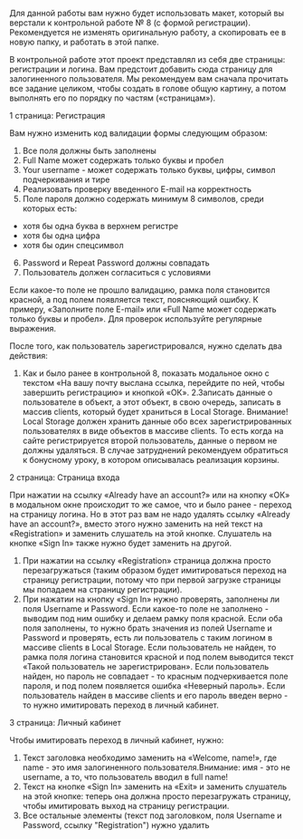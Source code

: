 Для данной работы вам нужно будет использовать макет, который вы верстали к контрольной работе № 8 (с формой регистрации). Рекомендуется не изменять оригинальную работу, а скопировать ее в новую папку, и работать в этой папке.

В контрольной работе этот проект представлял из себя две страницы: регистрации и логина. Вам предстоит добавить сюда страницу для залогиненного пользователя. Мы рекомендуем вам сначала прочитать все задание целиком, чтобы создать в голове общую картину, а потом выполнять его по порядку по частям («страницам»).

1 страница: Регистрация

Вам нужно изменить код валидации формы следующим образом:
1. Все поля должны быть заполнены
2. Full Name может содержать только буквы и пробел
3. Your username - может содержать только буквы, цифры, символ подчеркивания и тире
4. Реализовать проверку введенного E-mail на корректность
5. Поле пароля должно содержать минимум 8 символов, среди которых есть:
- хотя бы одна буква в верхнем регистре
- хотя бы одна цифра
- хотя бы один спецсимвол
6. Password и Repeat Password должны совпадать
7. Пользователь должен согласиться с условиями

Если какое-то поле не прошло валидацию, рамка поля становится красной, а под полем появляется текст, поясняющий ошибку. К примеру, «Заполните поле E-mail» или «Full Name может содержать только буквы и пробел». Для проверок используйте регулярные выражения.

После того, как пользователь зарегистрировался, нужно сделать два действия:

1. Как и было ранее в контрольной 8, показать модальное окно с текстом «На вашу почту выслана ссылка, перейдите по ней, чтобы завершить регистрацию» и кнопкой «ОК».
2.Записать данные о пользователе в объект, а этот объект, в свою очередь, записать в массив clients, который будет храниться в Local Storage.
Внимание! Local Storage должен хранить данные обо всех зарегистрированных пользователях в виде объектов в массиве clients. То есть когда на сайте регистрируется второй пользователь, данные о первом не должны удаляться. В случае затруднений рекомендуем обратиться к бонусному уроку, в котором описывалась реализация корзины.

2 страница: Страница входа

При нажатии на ссылку «Already have an account?» или на кнопку «ОК» в модальном окне происходит то же самое, что и было ранее - переход на страницу логина.
Но в этот раз вам не надо удалять ссылку «Already have an account?», вместо этого нужно заменить на ней текст на «Registration» и заменить слушатель на этой кнопке. Слушатель на кнопке «Sign In» также нужно будет заменить на другой.

1. При нажатии на ссылку «Registration» страница должна просто перезагружаться (таким образом будет имитироваться переход на страницу регистрации, потому что при первой загрузке страницы мы попадаем на страницу регистрации).
2. При нажатии на кнопку «Sign In» нужно проверять, заполнены ли поля Username и Password. Если какое-то поле не заполнено - выводим под ним ошибку и делаем рамку поля красной.
Если оба поля заполнены, то нужно брать значения из полей Username и Password и проверять, есть ли пользователь с таким логином в массиве clients в Local Storage.
Если пользователь не найден, то рамка поля логина становится красной и под полем выводится текст «Такой пользователь не зарегистрирован».
Если пользователь найден, но пароль не совпадает - то красным подчеркивается поле пароля, и под полем появляется ошибка «Неверный пароль».
Если пользователь найден в массиве clients и его пароль введен верно - то нужно имитировать переход в личный кабинет.

3 страница: Личный кабинет

Чтобы имитировать переход в личный кабинет, нужно:
1. Текст заголовка необходимо заменить на «Welcome, name!», где name - это имя залогиненного пользователя.Внимание: имя - это не username, а то, что пользователь вводил в full name!
2. Текст на кнопке «Sign In» заменить на «Exit» и заменить слушатель на этой кнопке: теперь она должна просто перезагружать страницу, чтобы имитировать выход на страницу регистрации.
3. Все остальные элементы (текст под заголовком, поля Username и Password, ссылку "Registration") нужно удалить

